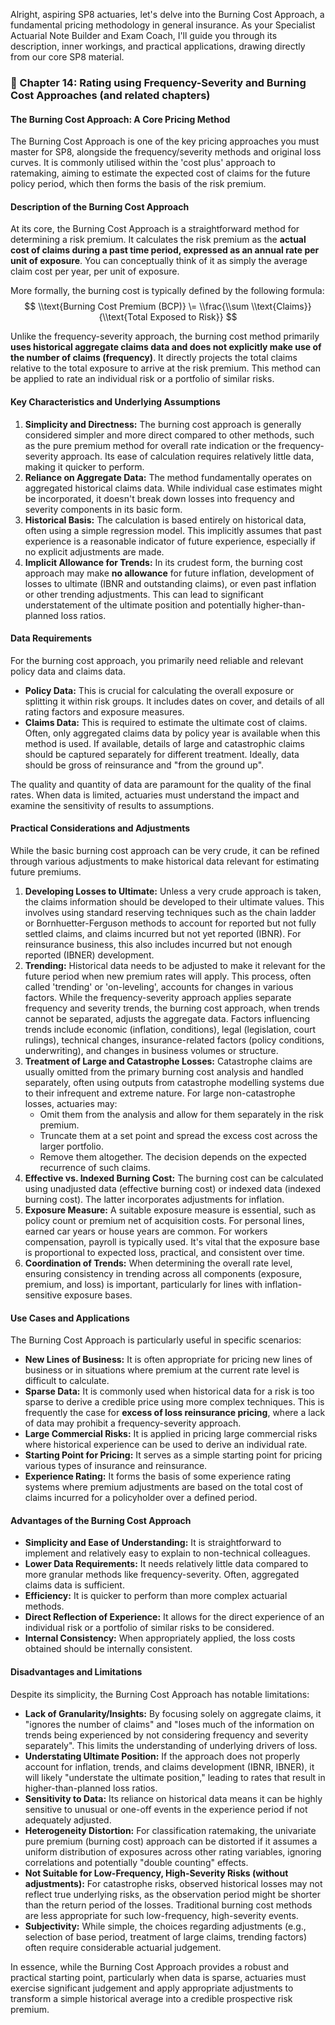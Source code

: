 Alright, aspiring SP8 actuaries, let's delve into the Burning Cost Approach, a fundamental pricing methodology in general insurance. As your Specialist Actuarial Note Builder and Exam Coach, I'll guide you through its description, inner workings, and practical applications, drawing directly from our core SP8 material.

### **📗 Chapter 14: Rating using Frequency-Severity and Burning Cost Approaches (and related chapters)**

#### **The Burning Cost Approach: A Core Pricing Method**

The Burning Cost Approach is one of the key pricing approaches you must master for SP8, alongside the frequency/severity methods and original loss curves. It is commonly utilised within the 'cost plus' approach to ratemaking, aiming to estimate the expected cost of claims for the future policy period, which then forms the basis of the risk premium.

#### **Description of the Burning Cost Approach**

At its core, the Burning Cost Approach is a straightforward method for determining a risk premium. It calculates the risk premium as the **actual cost of claims during a past time period, expressed as an annual rate per unit of exposure**. You can conceptually think of it as simply the average claim cost per year, per unit of exposure.

More formally, the burning cost is typically defined by the following formula: $$ \\text{Burning Cost Premium (BCP)} \= \\frac{\\sum \\text{Claims}}{\\text{Total Exposed to Risk}} $$

Unlike the frequency-severity approach, the burning cost method primarily **uses historical aggregate claims data and does not explicitly make use of the number of claims (frequency)**. It directly projects the total claims relative to the total exposure to arrive at the risk premium. This method can be applied to rate an individual risk or a portfolio of similar risks.

#### **Key Characteristics and Underlying Assumptions**

1. **Simplicity and Directness:** The burning cost approach is generally considered simpler and more direct compared to other methods, such as the pure premium method for overall rate indication or the frequency-severity approach. Its ease of calculation requires relatively little data, making it quicker to perform.  
2. **Reliance on Aggregate Data:** The method fundamentally operates on aggregated historical claims data. While individual case estimates might be incorporated, it doesn't break down losses into frequency and severity components in its basic form.  
3. **Historical Basis:** The calculation is based entirely on historical data, often using a simple regression model. This implicitly assumes that past experience is a reasonable indicator of future experience, especially if no explicit adjustments are made.  
4. **Implicit Allowance for Trends:** In its crudest form, the burning cost approach may make **no allowance** for future inflation, development of losses to ultimate (IBNR and outstanding claims), or even past inflation or other trending adjustments. This can lead to significant understatement of the ultimate position and potentially higher-than-planned loss ratios.

#### **Data Requirements**

For the burning cost approach, you primarily need reliable and relevant policy data and claims data.

* **Policy Data:** This is crucial for calculating the overall exposure or splitting it within risk groups. It includes dates on cover, and details of all rating factors and exposure measures.  
* **Claims Data:** This is required to estimate the ultimate cost of claims. Often, only aggregated claims data by policy year is available when this method is used. If available, details of large and catastrophic claims should be captured separately for different treatment. Ideally, data should be gross of reinsurance and "from the ground up".

The quality and quantity of data are paramount for the quality of the final rates. When data is limited, actuaries must understand the impact and examine the sensitivity of results to assumptions.

#### **Practical Considerations and Adjustments**

While the basic burning cost approach can be very crude, it can be refined through various adjustments to make historical data relevant for estimating future premiums.

1. **Developing Losses to Ultimate:** Unless a very crude approach is taken, the claims information should be developed to their ultimate values. This involves using standard reserving techniques such as the chain ladder or Bornhuetter-Ferguson methods to account for reported but not fully settled claims, and claims incurred but not yet reported (IBNR). For reinsurance business, this also includes incurred but not enough reported (IBNER) development.  
2. **Trending:** Historical data needs to be adjusted to make it relevant for the future period when new premium rates will apply. This process, often called 'trending' or 'on-leveling', accounts for changes in various factors. While the frequency-severity approach applies separate frequency and severity trends, the burning cost approach, when trends cannot be separated, adjusts the aggregate data. Factors influencing trends include economic (inflation, conditions), legal (legislation, court rulings), technical changes, insurance-related factors (policy conditions, underwriting), and changes in business volumes or structure.  
3. **Treatment of Large and Catastrophe Losses:** Catastrophe claims are usually omitted from the primary burning cost analysis and handled separately, often using outputs from catastrophe modelling systems due to their infrequent and extreme nature. For large non-catastrophe losses, actuaries may:  
   * Omit them from the analysis and allow for them separately in the risk premium.  
   * Truncate them at a set point and spread the excess cost across the larger portfolio.  
   * Remove them altogether. The decision depends on the expected recurrence of such claims.  
4. **Effective vs. Indexed Burning Cost:** The burning cost can be calculated using unadjusted data (effective burning cost) or indexed data (indexed burning cost). The latter incorporates adjustments for inflation.  
5. **Exposure Measure:** A suitable exposure measure is essential, such as policy count or premium net of acquisition costs. For personal lines, earned car years or house years are common. For workers compensation, payroll is typically used. It's vital that the exposure base is proportional to expected loss, practical, and consistent over time.  
6. **Coordination of Trends:** When determining the overall rate level, ensuring consistency in trending across all components (exposure, premium, and loss) is important, particularly for lines with inflation-sensitive exposure bases.

#### **Use Cases and Applications**

The Burning Cost Approach is particularly useful in specific scenarios:

* **New Lines of Business:** It is often appropriate for pricing new lines of business or in situations where premium at the current rate level is difficult to calculate.  
* **Sparse Data:** It is commonly used when historical data for a risk is too sparse to derive a credible price using more complex techniques. This is frequently the case for **excess of loss reinsurance pricing**, where a lack of data may prohibit a frequency-severity approach.  
* **Large Commercial Risks:** It is applied in pricing large commercial risks where historical experience can be used to derive an individual rate.  
* **Starting Point for Pricing:** It serves as a simple starting point for pricing various types of insurance and reinsurance.  
* **Experience Rating:** It forms the basis of some experience rating systems where premium adjustments are based on the total cost of claims incurred for a policyholder over a defined period.

#### **Advantages of the Burning Cost Approach**

* **Simplicity and Ease of Understanding:** It is straightforward to implement and relatively easy to explain to non-technical colleagues.  
* **Lower Data Requirements:** It needs relatively little data compared to more granular methods like frequency-severity. Often, aggregated claims data is sufficient.  
* **Efficiency:** It is quicker to perform than more complex actuarial methods.  
* **Direct Reflection of Experience:** It allows for the direct experience of an individual risk or a portfolio of similar risks to be considered.  
* **Internal Consistency:** When appropriately applied, the loss costs obtained should be internally consistent.

#### **Disadvantages and Limitations**

Despite its simplicity, the Burning Cost Approach has notable limitations:

* **Lack of Granularity/Insights:** By focusing solely on aggregate claims, it "ignores the number of claims" and "loses much of the information on trends being experienced by not considering frequency and severity separately". This limits the understanding of underlying drivers of loss.  
* **Understating Ultimate Position:** If the approach does not properly account for inflation, trends, and claims development (IBNR, IBNER), it will likely "understate the ultimate position," leading to rates that result in higher-than-planned loss ratios.  
* **Sensitivity to Data:** Its reliance on historical data means it can be highly sensitive to unusual or one-off events in the experience period if not adequately adjusted.  
* **Heterogeneity Distortion:** For classification ratemaking, the univariate pure premium (burning cost) approach can be distorted if it assumes a uniform distribution of exposures across other rating variables, ignoring correlations and potentially "double counting" effects.  
* **Not Suitable for Low-Frequency, High-Severity Risks (without adjustments):** For catastrophe risks, observed historical losses may not reflect true underlying risks, as the observation period might be shorter than the return period of the losses. Traditional burning cost methods are less appropriate for such low-frequency, high-severity events.  
* **Subjectivity:** While simple, the choices regarding adjustments (e.g., selection of base period, treatment of large claims, trending factors) often require considerable actuarial judgement.

In essence, while the Burning Cost Approach provides a robust and practical starting point, particularly when data is sparse, actuaries must exercise significant judgement and apply appropriate adjustments to transform a simple historical average into a credible prospective risk premium.

